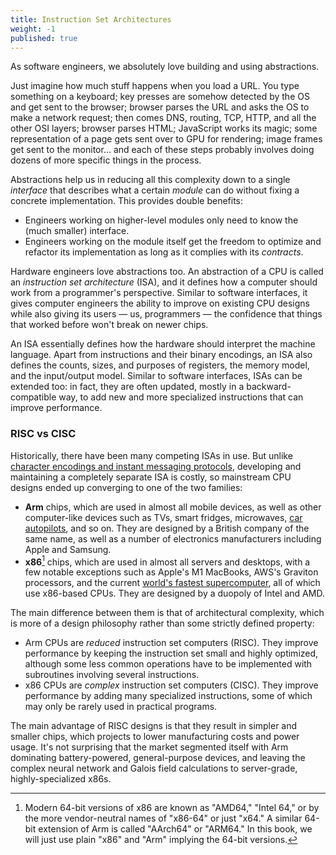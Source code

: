 ```yaml
---
title: Instruction Set Architectures
weight: -1
published: true
---
```


As software engineers, we absolutely love building and using abstractions.

Just imagine how much stuff happens when you load a URL. You type something on a keyboard; key presses are somehow detected by the OS and get sent to the browser; browser parses the URL and asks the OS to make a network request; then comes DNS, routing, TCP, HTTP, and all the other OSI layers; browser parses HTML; JavaScript works its magic; some representation of a page gets sent over to GPU for rendering; image frames get sent to the monitor… and each of these steps probably involves doing dozens of more specific things in the process.

Abstractions help us in reducing all this complexity down to a single *interface* that describes what a certain *module* can do without fixing a concrete implementation. This provides double benefits:

- Engineers working on higher-level modules only need to know the (much smaller) interface.
- Engineers working on the module itself get the freedom to optimize and refactor its implementation as long as it complies with its *contracts*.

Hardware engineers love abstractions too. An abstraction of a CPU is called an *instruction set architecture* (ISA), and it defines how a computer should work from a programmer's perspective. Similar to software interfaces, it gives computer engineers the ability to improve on existing CPU designs while also giving its users — us, programmers — the confidence that things that worked before won't break on newer chips.

An ISA essentially defines how the hardware should interpret the machine language. Apart from instructions and their binary encodings, an ISA also defines the counts, sizes, and purposes of registers, the memory model, and the input/output model. Similar to software interfaces, ISAs can be extended too: in fact, they are often updated, mostly in a backward-compatible way, to add new and more specialized instructions that can improve performance.

### RISC vs CISC

Historically, there have been many competing ISAs in use. But unlike [character encodings and instant messaging protocols](https://xkcd.com/927/), developing and maintaining a completely separate ISA is costly, so mainstream CPU designs ended up converging to one of the two families:

- **Arm** chips, which are used in almost all mobile devices, as well as other computer-like devices such as TVs, smart fridges, microwaves, [car autopilots](https://en.wikipedia.org/wiki/Tesla_Autopilot), and so on. They are designed by a British company of the same name, as well as a number of electronics manufacturers including Apple and Samsung.
- **x86**[^x86] chips, which are used in almost all servers and desktops, with a few notable exceptions such as Apple's M1 MacBooks, AWS's Graviton processors, and the current [world's fastest supercomputer](https://en.wikipedia.org/wiki/Fugaku_(supercomputer)), all of which use x86-based CPUs. They are designed by a duopoly of Intel and AMD.

[^x86]: Modern 64-bit versions of x86 are known as "AMD64," "Intel 64," or by the more vendor-neutral names of "x86-64" or just "x64." A similar 64-bit extension of Arm is called "AArch64" or "ARM64." In this book, we will just use plain "x86" and "Arm" implying the 64-bit versions.

The main difference between them is that of architectural complexity, which is more of a design philosophy rather than some strictly defined property:

- Arm CPUs are *reduced* instruction set computers (RISC). They improve performance by keeping the instruction set small and highly optimized, although some less common operations have to be implemented with subroutines involving several instructions.
- x86 CPUs are *complex* instruction set computers (CISC). They improve performance by adding many specialized instructions, some of which may only be rarely used in practical programs.

The main advantage of RISC designs is that they result in simpler and smaller chips, which projects to lower manufacturing costs and power usage. It's not surprising that the market segmented itself with Arm dominating battery-powered, general-purpose devices, and leaving the complex neural network and Galois field calculations to server-grade, highly-specialized x86s.

<!--

The two architectures are functionally similar, both sharing concepts such as pipelines, execution ports, and SIMD instructions, but since most readers are interested in optimizing applications for mainstream servers and desktops, we will mainly focus on x86 in this book.

-->

